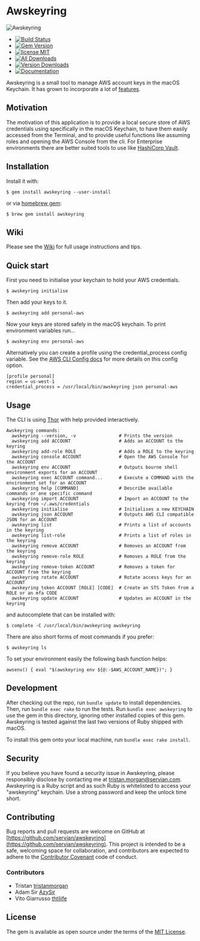 # Awskeyring

![Awskeyring](https://raw.githubusercontent.com/servian/awskeyring/main/awskeyring-144.png)

* [![Build Status](https://travis-ci.com/servian/awskeyring.svg?branch=main)](https://travis-ci.com/servian/awskeyring)
* [![Gem Version](https://badge.fury.io/rb/awskeyring.svg)](https://badge.fury.io/rb/awskeyring)
* [![license MIT](https://img.shields.io/badge/license-MIT-brightgreen.svg)](https://opensource.org/licenses/MIT)
* [![All Downloads](https://ruby-gem-downloads-badge.herokuapp.com/awskeyring?type=total)](https://rubygems.org/gems/awskeyring)
* [![Version Downloads](https://ruby-gem-downloads-badge.herokuapp.com/awskeyring?label=downloads-current-version)](https://rubygems.org/gems/awskeyring)
* [![Documentation](https://img.shields.io/badge/yard-docs-brightgreen.svg)](https://www.rubydoc.info/gems/awskeyring)

Awskeyring is a small tool to manage AWS account keys in the macOS Keychain. It has
grown to incorporate a lot of [features](https://github.com/servian/awskeyring/wiki/Awskeyring-features).

## Motivation

The motivation of this application is to provide a local secure store of AWS
credentials using specifically in the macOS Keychain, to have them easily accessed
from the Terminal, and to provide useful functions like assuming roles and opening
the AWS Console from the cli.
For Enterprise environments there are better suited tools to use
like [HashiCorp Vault](https://vaultproject.io/).

## Installation

Install it with:

    $ gem install awskeyring --user-install

or via [homebrew gem](https://github.com/sportngin/brew-gem):

    $ brew gem install awskeyring

## Wiki

Please see the [Wiki](https://github.com/servian/awskeyring/wiki) for full usage instructions and tips.

## Quick start

First you need to initialise your keychain to hold your AWS credentials.

    $ awskeyring initialise

Then add your keys to it.

    $ awskeyring add personal-aws

Now your keys are stored safely in the macOS keychain. To print environment variables run...

    $ awskeyring env personal-aws

Alternatively you can create a profile using the credential_process config variable. See the
[AWS CLI Config docs](https://docs.aws.amazon.com/cli/latest/topic/config-vars.html#cli-aws-help-config-vars) for
more details on this config option.

    [profile personal]
    region = us-west-1
    credential_process = /usr/local/bin/awskeyring json personal-aws

## Usage

The CLI is using [Thor](http://whatisthor.com) with help provided interactively.

    Awskeyring commands:
      awskeyring --version, -v                # Prints the version
      awskeyring add ACCOUNT                  # Adds an ACCOUNT to the keyring
      awskeyring add-role ROLE                # Adds a ROLE to the keyring
      awskeyring console ACCOUNT              # Open the AWS Console for the ACCOUNT
      awskeyring env ACCOUNT                  # Outputs bourne shell environment exports for an ACCOUNT
      awskeyring exec ACCOUNT command...      # Execute a COMMAND with the environment set for an ACCOUNT
      awskeyring help [COMMAND]               # Describe available commands or one specific command
      awskeyring import ACCOUNT               # Import an ACCOUNT to the keyring from ~/.aws/credentials
      awskeyring initialise                   # Initialises a new KEYCHAIN
      awskeyring json ACCOUNT                 # Outputs AWS CLI compatible JSON for an ACCOUNT
      awskeyring list                         # Prints a list of accounts in the keyring
      awskeyring list-role                    # Prints a list of roles in the keyring
      awskeyring remove ACCOUNT               # Removes an ACCOUNT from the keyring
      awskeyring remove-role ROLE             # Removes a ROLE from the keyring
      awskeyring remove-token ACCOUNT         # Removes a token for ACCOUNT from the keyring
      awskeyring rotate ACCOUNT               # Rotate access keys for an ACCOUNT
      awskeyring token ACCOUNT [ROLE] [CODE]  # Create an STS Token from a ROLE or an mfa CODE
      awskeyring update ACCOUNT               # Updates an ACCOUNT in the keyring

and autocomplete that can be installed with:

    $ complete -C /usr/local/bin/awskeyring awskeyring

There are also short forms of most commands if you prefer:

    $ awskeyring ls

To set your environment easily the following bash function helps:

    awsenv() { eval "$(awskeyring env ${@:-$AWS_ACCOUNT_NAME})"; }

## Development

After checking out the repo, run `bundle update` to install dependencies. Then, run `bundle exec rake` to run the
tests. Run `bundle exec awskeyring` to use the gem in this directory, ignoring other installed copies of this gem.
Awskeyring is tested against the last two versions of Ruby shipped with macOS.

To install this gem onto your local machine, run `bundle exec rake install`.

## Security

If you believe you have found a security issue in Awskeyring, please responsibly disclose by contacting me at
[tristan.morgan@servian.com](mailto:tristan.morgan@servian.com). Awskeyring is a Ruby script and as such Ruby is whitelisted
to access your "awskeyring" keychain. Use a strong password and keep the unlock time short.

## Contributing

Bug reports and pull requests are welcome on GitHub at [https://github.com/servian/awskeyring](https://github.com/servian/awskeyring).
This project is intended to be a safe, welcoming space for collaboration, and contributors are expected to adhere to
the [Contributor Covenant](https://contributor-covenant.org) code of conduct.

### Contributors

* Tristan [tristanmorgan](https://github.com/tristanmorgan)
* Adam Sir [AzySir](https://github.com/AzySir)
* Vito Giarrusso [thtliife](https://github.com/thtliife)

## License

The gem is available as open source under the terms of the [MIT License](https://opensource.org/licenses/MIT).

